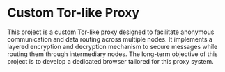 # Custom Tor-like Proxy

This project is a custom Tor-like proxy designed to facilitate anonymous communication and data routing across multiple nodes. It implements a layered encryption and decryption mechanism to secure messages while routing them through intermediary nodes. The long-term objective of this project is to develop a dedicated browser tailored for this proxy system.